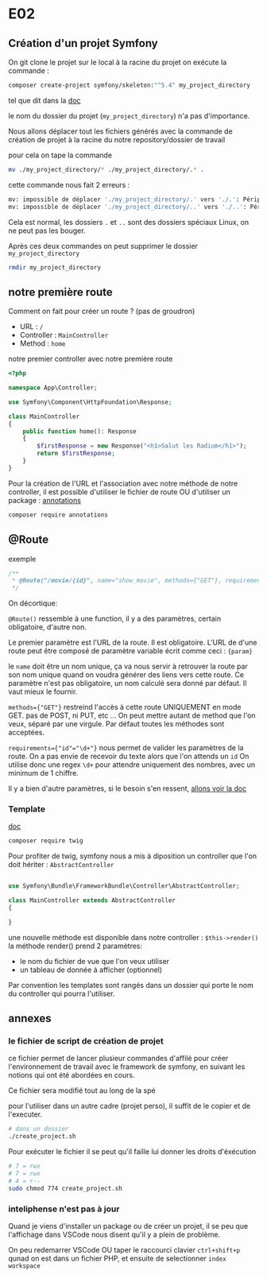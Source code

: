 # E02

## Création d'un projet Symfony

On git clone le projet sur le local
à la racine du projet on exécute la commande :

```bash
composer create-project symfony/skeleton:"^5.4" my_project_directory
```

 tel que dit dans la [doc](https://symfony.com/doc/5.4/setup.html#creating-symfony-applications)

le nom du dossier du projet (`my_project_directory`) n'a pas d'importance.

Nous allons déplacer tout les fichiers générés avec la commande de création de projet à la racine du notre repository/dossier de travail

pour cela on tape la commande

```bash
mv ./my_project_directory/* ./my_project_directory/.* .
```

cette commande nous fait 2 erreurs :

```bash
mv: impossible de déplacer './my_project_directory/.' vers './.': Périphérique ou ressource occupé
mv: impossible de déplacer './my_project_directory/..' vers './..': Périphérique ou ressource occupé
```

Cela est normal, les dossiers `.` et `..` sont des dossiers spéciaux Linux, on ne peut pas les bouger.

Après ces deux commandes on peut supprimer le dossier `my_project_directory`

```bash
rmdir my_project_directory
```

## notre première route

Comment on fait pour créer un route ? (pas de groudron)

* URL : `/`
* Controller : `MainController`
* Method : `home`

notre premier controller avec notre première route

```php
<?php

namespace App\Controller;

use Symfony\Component\HttpFoundation\Response;

class MainController
{
    public function home(): Response
    {
        $firstResponse = new Response("<h1>Salut les Radium</h1>");
        return $firstResponse;
    }
}
```

Pour la création de l'URL et l'association avec notre méthode de notre controller, il est possible d'utiliser le fichier de route OU d'utiliser un package : [annotations](https://symfony.com/doc/5.4/page_creation.html#annotation-routes)

```bash
composer require annotations
```

## @Route

exemple

```php
/**
 * @Route("/movie/{id}", name="show_movie", methods={"GET"}, requirements={"id"="\d+"})
 */
```

On décortique:

`@Route()` ressemble à une function, il y a des paramètres, certain obligatoire, d'autre non.

Le premier paramètre est l'URL de la route. Il est obligatoire.
L'URL de d'une route peut être composé de paramètre variable écrit comme ceci : `{param}`

le `name` doit être un nom unique, ça va nous servir à retrouver la route par son nom unique quand on voudra générer des liens vers cette route.
Ce paramètre n'est pas obligatoire, un nom calculé sera donné par défaut.
Il vaut mieux le fournir.

`methods={"GET"}` restreind l'accès à cette route UNIQUEMENT en mode GET. pas de POST, ni PUT, etc ...
On peut mettre autant de method que l'on veux, séparé par une virgule.
Par défaut toutes les méthodes sont acceptées.

`requirements={"id"="\d+"}` nous permet de valider les paramètres de la route.
On a pas envie de recevoir du texte alors que l'on attends un `id`
On utilise donc une regex `\d+` pour attendre uniquement des nombres, avec un minimum de 1 chiffre.

Il y a bien d'autre paramètres, si le besoin s'en ressent, [allons voir la doc](https://symfony.com/doc/5.4/routing.html)

### Template

[doc](https://symfony.com/doc/5.4/page_creation.html#rendering-a-template)

```bash
composer require twig
```

Pour profiter de twig, symfony nous a mis à diposition un controller que l'on doit hériter : `AbstractController`

```php

use Symfony\Bundle\FrameworkBundle\Controller\AbstractController;

class MainController extends AbstractController
{

}
```

une nouvelle méthode est disponible dans notre controller : `$this->render()`
la méthode render() prend 2 paramètres:

* le nom du fichier de vue que l'on veux utiliser
* un tableau de donnée à afficher (optionnel)

Par convention les templates sont rangés dans un dossier qui porte le nom du controller qui pourra l'utiliser.

## annexes

### le fichier de script de création de projet

ce fichier permet de lancer plusieur commandes d'affilé pour créer l'environnement de travail avec le framework de symfony, en suivant les notions qui ont été abordées en cours.

Ce fichier sera modifié tout au long de la spé

pour l'utiliser dans un autre cadre (projet perso), il suffit de le copier et de l'executer.

```bash
# dans un dossier
./create_project.sh
```

Pour exécuter le fichier il se peut qu'il faille lui donner les droits d'éxécution

```bash
# 7 = rwx
# 7 = rwx
# 4 = r--
sudo chmod 774 create_project.sh
```

### inteliphense n'est pas à jour

Quand je viens d'installer un package ou de créer un projet, il se peu que l'affichage dans VSCode nous disent qu'il y a plein de problème.

On peu redemarrer VSCode OU taper le raccourci clavier `ctrl+shift+p` qunad on est dans un fichier PHP, et ensuite de selectionner `index workspace`
